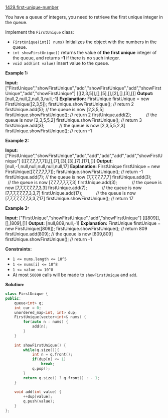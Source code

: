 [1429.first-unique-number](https://leetcode.com/problems/first-unique-number/)  

You have a queue of integers, you need to retrieve the first unique integer in the queue.

Implement the `FirstUnique` class:

*   `FirstUnique(int[] nums)` Initializes the object with the numbers in the queue.
*   `int showFirstUnique()` returns the value of **the first unique** integer of the queue, and returns **\-1** if there is no such integer.
*   `void add(int value)` insert value to the queue.

**Example 1:**

**Input:** 
\["FirstUnique","showFirstUnique","add","showFirstUnique","add","showFirstUnique","add","showFirstUnique"\]
\[\[\[2,3,5\]\],\[\],\[5\],\[\],\[2\],\[\],\[3\],\[\]\]
**Output:** 
\[null,2,null,2,null,3,null,-1\]
**Explanation:** 
FirstUnique firstUnique = new FirstUnique(\[2,3,5\]);
firstUnique.showFirstUnique(); // return 2
firstUnique.add(5);            // the queue is now \[2,3,5,5\]
firstUnique.showFirstUnique(); // return 2
firstUnique.add(2);            // the queue is now \[2,3,5,5,2\]
firstUnique.showFirstUnique(); // return 3
firstUnique.add(3);            // the queue is now \[2,3,5,5,2,3\]
firstUnique.showFirstUnique(); // return -1

**Example 2:**

**Input:** 
\["FirstUnique","showFirstUnique","add","add","add","add","add","showFirstUnique"\]
\[\[\[7,7,7,7,7,7\]\],\[\],\[7\],\[3\],\[3\],\[7\],\[17\],\[\]\]
**Output:** 
\[null,-1,null,null,null,null,null,17\]
**Explanation:** 
FirstUnique firstUnique = new FirstUnique(\[7,7,7,7,7,7\]);
firstUnique.showFirstUnique(); // return -1
firstUnique.add(7);            // the queue is now \[7,7,7,7,7,7,7\]
firstUnique.add(3);            // the queue is now \[7,7,7,7,7,7,7,3\]
firstUnique.add(3);            // the queue is now \[7,7,7,7,7,7,7,3,3\]
firstUnique.add(7);            // the queue is now \[7,7,7,7,7,7,7,3,3,7\]
firstUnique.add(17);           // the queue is now \[7,7,7,7,7,7,7,3,3,7,17\]
firstUnique.showFirstUnique(); // return 17

**Example 3:**

**Input:** 
\["FirstUnique","showFirstUnique","add","showFirstUnique"\]
\[\[\[809\]\],\[\],\[809\],\[\]\]
**Output:** 
\[null,809,null,-1\]
**Explanation:** 
FirstUnique firstUnique = new FirstUnique(\[809\]);
firstUnique.showFirstUnique(); // return 809
firstUnique.add(809);          // the queue is now \[809,809\]
firstUnique.showFirstUnique(); // return -1

**Constraints:**

*   `1 <= nums.length <= 10^5`
*   `1 <= nums[i] <= 10^8`
*   `1 <= value <= 10^8`
*   At most `50000` calls will be made to `showFirstUnique` and `add`.  



**Solution:**  

```cpp
class FirstUnique {
public:
    queue<int> q;
    int cur = 0;
    unordered_map<int, int> dup;
    FirstUnique(vector<int>& nums) {
        for(auto n : nums) {
            add(n);
        }
    }
    
    int showFirstUnique() {
        while(q.size()){
            int n = q.front();
            if(dup[n] <= 1)
                break;
            q.pop();
        }
        return q.size() ? q.front() : - 1;
    }
    
    void add(int value) {
        ++dup[value];
        q.push(value);
    }
};

```
      